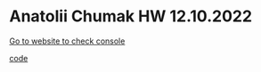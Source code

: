 # Anatolii Chumak HW 12.10.2022

[Go to website to check console](https://tolik4umak.github.io/TEL_RAN_PROF/FE/HW/10_OKT/04__HW__12.10.2022/index.html)

[code](https://github.com/Tolik4umak/TEL_RAN_PROF/blob/main/FE/HW/10_OKT/04__HW__12.10.2022/script.js)
